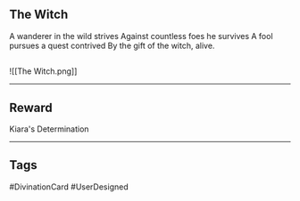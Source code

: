 ## The Witch
A wanderer in the wild strives 
Against countless foes he survives 
A fool pursues a quest contrived 
By the gift of the witch, alive.
## 
![[The Witch.png]]

---
## Reward
Kiara's Determination

---
## Tags
#DivinationCard
#UserDesigned